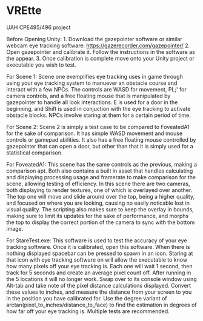 # VREtte
UAH CPE495/496 project

Before Opening Unity:
	1. Download the gazepointer software or similar webcam eye tracking software: https://gazerecorder.com/gazepointer/
	2. Open gazepointer and calibrate it. Follow the instructions in the software as the appear.
	3. Once calibration is complete move onto your Unity project or executable you wish to test.


For Scene 1:
	Scene one exemplifies eye tracking uses in game through using your eye tracking system to manuever an obstacle course
	and interact with a few NPCs.
	The controls are WASD for movement, PL;' for camera controls, and a free floating mouse that is manipulated by gazepointer
	to handle all look interactions. E is used for a door in the beginning, and Shift is used in conjuction with the eye tracking
	to activate obstacle blocks. NPCs involve staring at them for a certain period of time.


For Scene 2:
	Scene 2 is simply a test case to be compared to FoveatedA1 for the sake of comparison. It has simple WASD movement and mouse
	controls or gamepad abilities. It also has a free floating mouse controlled by gazepointer that can open a door, but other than that it is simply used for 
	a statistical comparison.


For FoveatedA1:
	This scene has the same controls as the previous, making a comparison apt. Both also contains a built in asset that handles 
	calculating and displaying processing usage and framerate to make comparison for the scene, allowing testing of efficiency.
	In this scene there are two cameras, both displaying to render textures, one of which is overlayed over another. The top one will
	move and slide around over the top, being a higher quality, and focused on where you are looking, causing no easily noticable 
	lost in visual quality. The scripting also makes sure to keep the overlay in bounds, making sure to limit its updates for the 
	sake of performance, and morphs the top to display the correct portion of the camera to sync with the bottom image.

For StareTest.exe:
	This software is used to test the accuracy of your eye tracking software. Once it is calibrated, open this software. When there
	is nothing displayed spacebar can be pressed to spawn in an icon. Staring at that icon with eye tracking software on will allow
	the executable to know how many pixels off your eye tracking is. Each one will wait 1 second, then track for 5 seconds and create
	an average pixel count off. After running in the 5 locations it will no longer work. Swap over to its console window using Alt-tab
	and take note of the pixel distance calculations displayed. Convert these values to inches, and measure the distance from your
	screen to you in the position you have calibrated for. Use the degree variant of arctan(pixel_to_inches/distance_to_face) to find
	the estimation in degrees of how far off your eye tracking is. Multiple tests are recommended.
